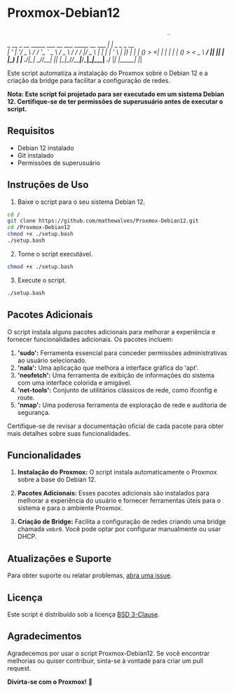 # Proxmox-Debian12
                                                       _               
  _ __  _ __ _____  ___ __ ___   _____  __    ___  ___| |_ _   _ _ __  
 | '_ \| '__/ _ \ \/ / '_ ` _ \ / _ \ \/ /   / __|/ _ \ __| | | | '_ \ 
 | |_) | | | (_) >  <| | | | | | (_) >  <    \__ \  __/ |_| |_| | |_) |
 | .__/|_|  \___/_/\_\_| |_| |_|\___/_/\_\___|___/\___|\__|\__,_| .__/ 
 |_|                                    |_____|                 |_|    

Este script automatiza a instalação do Proxmox sobre o Debian 12 e a criação da bridge para facilitar a configuração de redes.

**Nota: Este script foi projetado para ser executado em um sistema Debian 12. Certifique-se de ter permissões de superusuário antes de executar o script.**

## Requisitos

- Debian 12 instalado
- Git instalado
- Permissões de superusuário

## Instruções de Uso

1. Baixe o script para o seu sistema Debian 12.
```bash
cd /
git clone https://github.com/mathewalves/Proxmox-Debian12.git
cd /Proxmox-Debian12
chmod +x ./setup.bash
./setup.bash
```
2. Torne o script executável.
```bash
chmod +x ./setup.bash
```

3. Execute o script.
```bash
./setup.bash
```

## Pacotes Adicionais

O script instala alguns pacotes adicionais para melhorar a experiência e fornecer funcionalidades adicionais. Os pacotes incluem:

1. **'sudo':** Ferramenta essencial para conceder permissões administrativas ao usuário selecionado.
2. **'nala':** Uma aplicação que melhora a interface gráfica do 'apt'.
3. **'neofetch':** Uma ferramenta de exibição de informações do sistema com uma interface colorida e amigável.
4. **'net-tools':** Conjunto de utilitários clássicos de rede, como ifconfig e route.
5. **'nmap':** Uma poderosa ferramenta de exploração de rede e auditoria de segurança.

Certifique-se de revisar a documentação oficial de cada pacote para obter mais detalhes sobre suas funcionalidades.

## Funcionalidades

1. **Instalação do Proxmox:** O script instala automaticamente o Proxmox sobre a base do Debian 12.

2. **Pacotes Adicionais:** Esses pacotes adicionais são instalados para melhorar a experiência do usuário e fornecer ferramentas úteis para o sistema e para o ambiente Proxmox.

3. **Criação de Bridge:** Facilita a configuração de redes criando uma bridge chamada `vmbr0`. Você pode optar por configurar manualmente ou usar DHCP.

## Atualizações e Suporte

Para obter suporte ou relatar problemas, [abra uma issue](https://github.com/seu-usuario/proxmox-debian12/issues).

## Licença

Este script é distribuído sob a licença [BSD 3-Clause](https://opensource.org/licenses/BSD-3-Clause).

## Agradecimentos

Agradecemos por usar o script Proxmox-Debian12. Se você encontrar melhorias ou quiser contribuir, sinta-se à vontade para criar um pull request.

**Divirta-se com o Proxmox!** 🚀